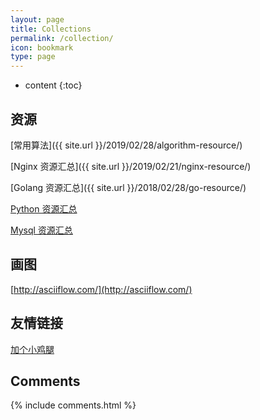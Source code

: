 ```yaml
---
layout: page
title: Collections
permalink: /collection/
icon: bookmark
type: page
---
```


* content
{:toc}

## 资源

[常用算法]({{ site.url }}/2019/02/28/algorithm-resource/)

[Nginx 资源汇总]({{ site.url }}/2019/02/21/nginx-resource/)

[Golang 资源汇总]({{ site.url }}/2018/02/28/go-resource/)

[Python 资源汇总]()

[Mysql 资源汇总]()

## 画图

[http://asciiflow.com/](http://asciiflow.com/)

## 友情链接

[加个小鸡腿](https://www.cnblogs.com/zndxall/)

## Comments

{% include comments.html %}
